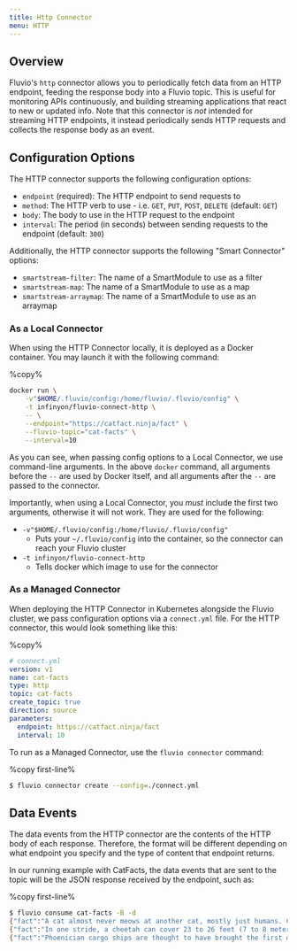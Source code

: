```yaml
---
title: Http Connector
menu: HTTP
---
```


## Overview

Fluvio's `http` connector allows you to periodically fetch data from an HTTP endpoint,
feeding the response body into a Fluvio topic. This is useful for monitoring APIs
continuously, and building streaming applications that react to new or updated info.
Note that this connector is _not_ intended for streaming HTTP endpoints, it instead
periodically sends HTTP requests and collects the response body as an event.

## Configuration Options

The HTTP connector supports the following configuration options:

- `endpoint` (required): The HTTP endpoint to send requests to
- `method`: The HTTP verb to use - i.e. `GET`, `PUT`, `POST`, `DELETE` (default: `GET`)
- `body`: The body to use in the HTTP request to the endpoint
- `interval`: The period (in seconds) between sending requests to the endpoint (default: `300`)

Additionally, the HTTP connector supports the following "Smart Connector" options:

- `smartstream-filter`: The name of a SmartModule to use as a filter
- `smartstream-map`: The name of a SmartModule to use as a map
- `smartstream-arraymap`: The name of a SmartModule to use as an arraymap

### As a Local Connector

When using the HTTP Connector locally, it is deployed as a Docker container. You may
launch it with the following command:

%copy%
```bash
docker run \
    -v"$HOME/.fluvio/config:/home/fluvio/.fluvio/config" \
    -t infinyon/fluvio-connect-http \
    -- \
    --endpoint="https://catfact.ninja/fact" \
    --fluvio-topic="cat-facts" \
    --interval=10
```

As you can see, when passing config options to a Local Connector, we use command-line
arguments. In the above `docker` command, all arguments before the `--` are used by
Docker itself, and all arguments after the `--` are passed to the connector.

Importantly, when using a Local Connector, you _must_ include the first two arguments,
otherwise it will not work. They are used for the following:

- `-v"$HOME/.fluvio/config:/home/fluvio/.fluvio/config"`
  - Puts your `~/.fluvio/config` into the container, so the connector can reach your Fluvio cluster
- `-t infinyon/fluvio-connect-http`
  - Tells docker which image to use for the connector

### As a Managed Connector

When deploying the HTTP Connector in Kubernetes alongside the Fluvio cluster, we pass
configuration options via a `connect.yml` file. For the HTTP connector, this would look
something like this:

%copy%
```yaml
# connect.yml
version: v1
name: cat-facts
type: http
topic: cat-facts
create_topic: true
direction: source
parameters:
  endpoint: https://catfact.ninja/fact
  interval: 10
```

To run as a Managed Connector, use the `fluvio connector` command:

%copy first-line%
```bash
$ fluvio connector create --config=./connect.yml
```

## Data Events

The data events from the HTTP connector are the contents of the HTTP body
of each response. Therefore, the format will be different depending on what
endpoint you specify and the type of content that endpoint returns.

In our running example with CatFacts, the data events that are sent to the
topic will be the JSON response received by the endpoint, such as:

%copy first-line%
```bash
$ fluvio consume cat-facts -B -d
{"fact":"A cat almost never meows at another cat, mostly just humans. Cats typically will spit, purr, and hiss at other cats.","length":116}
{"fact":"In one stride, a cheetah can cover 23 to 26 feet (7 to 8 meters).","length":65}
{"fact":"Phoenician cargo ships are thought to have brought the first domesticated cats to Europe in about 900 BC.","length":105}
```
